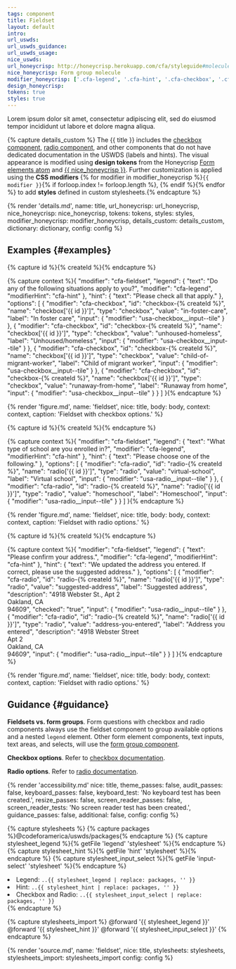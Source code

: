 ```yaml
---
tags: component
title: Fieldset
layout: default
intro:
url_uswds:
url_uswds_guidance:
url_uswds_usage:
nice_uswds:
url_honeycrisp: http://honeycrisp.herokuapp.com/cfa/styleguide#molecules-form_group
nice_honeycrisp: Form group molecule
modifier_honeycrisp: ['.cfa-legend', '.cfa-hint', '.cfa-checkbox', '.cfa-radio']
design_honeycrisp:
tokens: true
styles: true
---
```


<!-- INTRO -->

Lorem ipsum dolor sit amet, consectetur adipiscing elit, sed do eiusmod tempor incididunt ut labore et dolore magna aliqua.

<!-- DETAILS -->

{% capture details_custom %}
The {{ title }} includes the <a href="{{ config.baseUrl }}components/checkbox/">checkbox component</a>, <a href="{{ config.baseUrl }}/components/radio">radio component</a>, and other components that do not have dedicated documentation in the USWDS (labels and hints). The visual appearance is modified using <b>design tokens</b> from the Honeycrisp <a href="http://honeycrisp.herokuapp.com/cfa/styleguide#atoms-form_elements" target="_blank" rel="noopener nofollow" class="usa-link--external">Form elements atom</a> and <a href="http://honeycrisp.herokuapp.com/cfa/styleguide#molecules-form_group" target="_blank" rel="noopener nofollow" class="usa-link--external">{{ nice_honeycrisp }}</a>. Further customization is applied using the <b>CSS modifiers</b> {% for modifier in modifier_honeycrisp %}<code>{{ modifier }}</code>{% if forloop.index != forloop.length %}, {% endif %}{% endfor %} to add <b>styles</b> defined in custom stylesheets.{% endcapture %}

{% render 'details.md',
  name: title,
  url_honeycrisp: url_honeycrisp,
  nice_honeycrisp: nice_honeycrisp,
  tokens: tokens,
  styles: styles,
  modifier_honeycrisp: modifier_honeycrisp,
  details_custom: details_custom,
  dictionary: dictionary,
  config: config %}

  <!-- EXAMPLES -->

## Examples {#examples}

{% capture id %}{% createId %}{% endcapture %}

{% capture context %}{
  "modifier": "cfa-fieldset",
  "legend": {
    "text": "Do any of the following situations apply to you?",
    "modifier": "cfa-legend",
    "modifierHint": "cfa-hint"
  },
  "hint": {
    "text": "Please check all that apply."
  },
  "options": [
    {
      "modifier": "cfa-checkbox",
      "id": "checkbox-{% createId %}",
      "name": "checkbox['{{ id }}']",
      "type": "checkbox",
      "value": "in-foster-care",
      "label": "In foster care",
      "input": {
        "modifier": "usa-checkbox__input--tile"
      }
    },
    {
      "modifier": "cfa-checkbox",
      "id": "checkbox-{% createId %}",
      "name": "checkbox['{{ id }}']",
      "type": "checkbox",
      "value": "unhoused-homeless",
      "label": "Unhoused/homeless",
      "input": {
        "modifier": "usa-checkbox__input--tile"
      }
    },
    {
      "modifier": "cfa-checkbox",
      "id": "checkbox-{% createId %}",
      "name": "checkbox['{{ id }}']",
      "type": "checkbox",
      "value": "child-of-migrant-worker",
      "label": "Child of migrant worker",
      "input": {
        "modifier": "usa-checkbox__input--tile"
      }
    },
    {
      "modifier": "cfa-checkbox",
      "id": "checkbox-{% createId %}",
      "name": "checkbox['{{ id }}']",
      "type": "checkbox",
      "value": "runaway-from-home",
      "label": "Runaway from home",
      "input": {
        "modifier": "usa-checkbox__input--tile"
      }
    }
  ]
}{% endcapture %}

{% render 'figure.md', name: 'fieldset', nice: title, body: body, context: context, caption: 'Fieldset with checkbox options.' %}

{% capture id %}{% createId %}{% endcapture %}

{% capture context %}{
  "modifier": "cfa-fieldset",
  "legend": {
    "text": "What type of school are you enrolled in?",
    "modifier": "cfa-legend",
    "modifierHint": "cfa-hint"
  },
  "hint": {
    "text": "Please choose one of the following."
  },
  "options": [
    {
      "modifier": "cfa-radio",
      "id": "radio-{% createId %}",
      "name": "radio['{{ id }}']",
      "type": "radio",
      "value": "virtual-school",
      "label": "Virtual school",
      "input": {
        "modifier": "usa-radio__input--tile"
      }
    },
    {
      "modifier": "cfa-radio",
      "id": "radio-{% createId %}",
      "name": "radio['{{ id }}']",
      "type": "radio",
      "value": "homeschool",
      "label": "Homeschool",
      "input": {
        "modifier": "usa-radio__input--tile"
      }
    }
  ]
}{% endcapture %}

{% render 'figure.md', name: 'fieldset', nice: title, body: body, context: context, caption: 'Fieldset with radio options.' %}

{% capture id %}{% createId %}{% endcapture %}

{% capture context %}{
  "modifier": "cfa-fieldset",
  "legend": {
    "text": "Please confirm your address.",
    "modifier": "cfa-legend",
    "modifierHint": "cfa-hint"
  },
  "hint": {
    "text": "We updated the address you entered. If correct, please use the suggested address."
  },
  "options": [
    {
      "modifier": "cfa-radio",
      "id": "radio-{% createId %}",
      "name": "radio['{{ id }}']",
      "type": "radio",
      "value": "suggested-address",
      "label": "Suggested address",
      "description": "4918 Webster St., Apt 2 <br> Oakland, CA <br> 94609",
      "checked": "true",
      "input": {
        "modifier": "usa-radio__input--tile"
      }
    },
    {
      "modifier": "cfa-radio",
      "id": "radio-{% createId %}",
      "name": "radio['{{ id }}']",
      "type": "radio",
      "value": "address-you-entered",
      "label": "Address you entered",
      "description": "4918 Webster Street <br> Apt 2 <br> Oakland, CA <br> 94609",
      "input": {
        "modifier": "usa-radio__input--tile"
      }
    }
  ]
}{% endcapture %}

{% render 'figure.md', name: 'fieldset', nice: title, body: body, context: context, caption: 'Fieldset with radio options.' %}

<!-- GUIDANCE -->

## Guidance {#guidance}

**Fieldsets vs. form groups**. Form questions with checkbox and radio components always use the fieldset component to group available options and a nested `legend` element. Other form element components, text inputs, text areas, and selects, will use the <a href="{{ config.baseUrl }}components/form-group">form group component</a>.

**Checkbox options**. Refer to <a href="{{ config.baseUrl }}components/checkbox">checkbox documentation</a>.

**Radio options**. Refer to <a href="{{ config.baseUrl }}components/radio">radio documentation</a>.

<!-- ACCESSIBILITY -->

{% render 'accessibility.md'
  nice: title,
  theme_passes: false,
  audit_passes: false,
  keyboard_passes: false,
  keyboard_test: 'No keyboard test has been created.',
  resize_passes: false,
  screen_reader_passes: false,
  screen_reader_tests: 'No screen reader test has been created.',
  guidance_passes: false,
  additional: false,
  config: config %}

<!-- DESIGN -->

<!-- render 'figma.md', url: design_honeycrisp -->

<!-- SOURCE -->

{% capture stylesheets %}
  {% capture packages %}@codeforamerica/uswds/packages{% endcapture %}
  {% capture stylesheet_legend %}{% getFile 'legend' 'stylesheet' %}{% endcapture %}
  {% capture stylesheet_hint %}{% getFile 'hint' 'stylesheet' %}{% endcapture %}
  {% capture stylesheet_input_select %}{% getFile 'input-select' 'stylesheet' %}{% endcapture %}

  <li>Legend: <code>..{{ stylesheet_legend | replace: packages, '' }}</code></li>
  <li>Hint: <code>..{{ stylesheet_hint | replace: packages, '' }}</code></li>
  <li>Checkbox and Radio: <code>..{{ stylesheet_input_select | replace: packages, '' }}</code></li>
{% endcapture %}

{% capture stylesheets_import %}
@forward '{{ stylesheet_legend }}'
@forward '{{ stylesheet_hint }}'
@forward '{{ stylesheet_input_select }}'
{% endcapture %}

{% render 'source.md',
  name: 'fieldset',
  nice: title,
  stylesheets: stylesheets,
  stylesheets_import: stylesheets_import
  config: config %}
